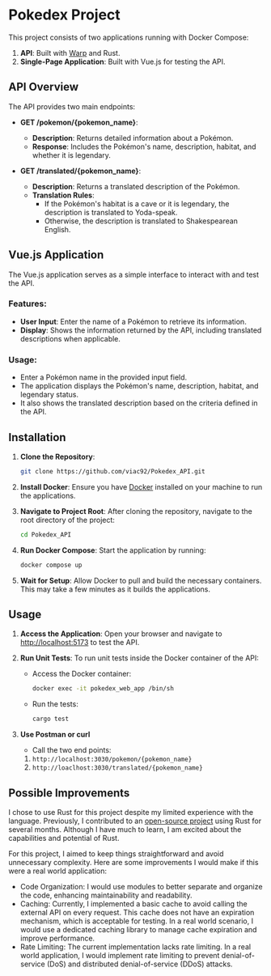 # Pokedex Project

This project consists of two applications running with Docker Compose:

1. **API**: Built with [Warp](https://github.com/seanmonstar/warp) and Rust.
2. **Single-Page Application**: Built with Vue.js for testing the API.

## API Overview

The API provides two main endpoints:

- **GET /pokemon/{pokemon_name}**:
  - **Description**: Returns detailed information about a Pokémon.
  - **Response**: Includes the Pokémon's name, description, habitat, and whether it is legendary.

- **GET /translated/{pokemon_name}**:
  - **Description**: Returns a translated description of the Pokémon.
  - **Translation Rules**:
    - If the Pokémon's habitat is a cave or it is legendary, the description is translated to Yoda-speak.
    - Otherwise, the description is translated to Shakespearean English.

## Vue.js Application

The Vue.js application serves as a simple interface to interact with and test the API. 

### Features:

- **User Input**: Enter the name of a Pokémon to retrieve its information.
- **Display**: Shows the information returned by the API, including translated descriptions when applicable.

### Usage:

- Enter a Pokémon name in the provided input field.
- The application displays the Pokémon's name, description, habitat, and legendary status.
- It also shows the translated description based on the criteria defined in the API.

## Installation

1. **Clone the Repository**:
    ```sh
    git clone https://github.com/viac92/Pokedex_API.git
    ```

2. **Install Docker**:
    Ensure you have [Docker](https://docs.docker.com/engine/install/) installed on your machine to run the applications.

3. **Navigate to Project Root**:
    After cloning the repository, navigate to the root directory of the project:
    ```sh
    cd Pokedex_API
    ```

4. **Run Docker Compose**:
    Start the application by running:
    ```sh
    docker compose up
    ```

5. **Wait for Setup**:
    Allow Docker to pull and build the necessary containers. This may take a few minutes as it builds the applications.

## Usage

1. **Access the Application**:
    Open your browser and navigate to [http://localhost:5173](http://localhost:5173) to test the API.

2. **Run Unit Tests**:
    To run unit tests inside the Docker container of the API:

    - Access the Docker container:
      ```sh
      docker exec -it pokedex_web_app /bin/sh
      ```

    - Run the tests:
      ```sh
      cargo test
      ```
3. **Use Postman or curl**
    - Call the two end points:
    1. `http://localhost:3030/pokemon/{pokemon_name}`
    2. `http://loaclhost:3030/translated/{pokemon_name}`

## Possible Improvements

I chose to use Rust for this project despite my limited experience with the language. Previously, I contributed to an [open-source project](https://github.com/Datagen-Project/Datagen-Substrate-Grant) using Rust for several months. Although I have much to learn, I am excited about the capabilities and potential of Rust.

For this project, I aimed to keep things straightforward and avoid unnecessary complexity. Here are some improvements I would make if this were a real world application:

- Code Organization: I would use modules to better separate and organize the code, enhancing maintainability and readability.
- Caching: Currently, I implemented a basic cache to avoid calling the external API on every request. This cache does not have an expiration mechanism, which is acceptable for testing. In a real world scenario, I would use a dedicated caching library to manage cache expiration and improve performance.
- Rate Limiting: The current implementation lacks rate limiting. In a real world application, I would implement rate limiting to prevent denial-of-service (DoS) and distributed denial-of-service (DDoS) attacks.